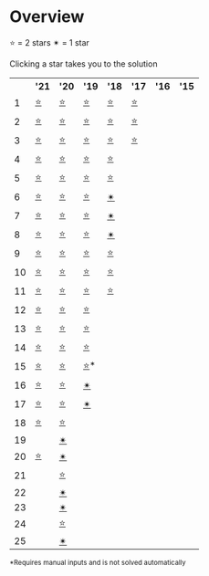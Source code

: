 # Overview

⭐ = 2 stars ✴ = 1 star 

Clicking a star takes you to the solution

<table>
 <tr>
  <th></th>
  <th>'21</th>
  <th>'20</th>
  <th>'19</th>
  <th>'18</th>
  <th>'17</th>
  <th>'16</th>
  <th>'15</th>
 </tr>
 <tr>
  <td>1</td>
  <td><a href=2021/day01>⭐</a></td>
  <td><a href=2020/day01>⭐</a></td>
  <td><a href=2019/day01>⭐</a></td>
  <td><a href=2018/day1>⭐</a></td>
  <td><a href=2017/day1>⭐</a></td>
  <td></td>
  <td></td>
 </tr>
 <tr>
  <td>2</td>
  <td><a href=2021/day02>⭐</a></td>
  <td><a href=2020/day02>⭐</a></td>
  <td><a href=2019/day02>⭐</a></td>
  <td><a href=2018/day2>⭐</a></td>
  <td><a href=2017/day2>⭐</a></td>
  <td></td>
  <td></td>
 </tr>
 <tr>
  <td>3</td>
  <td><a href=2021/day03>⭐</a></td>
  <td><a href=2020/day03>⭐</a></td>
  <td><a href=2019/day03>⭐</a></td>
  <td><a href=2018/day3>⭐</a></td>
  <td><a href=2017/day3>⭐</a></td>
  <td></td>
  <td></td>
 </tr>
 <tr>
  <td>4</td>
  <td><a href=2021/day04>⭐</a></td>
  <td><a href=2020/day04>⭐</a></td>
  <td><a href=2019/day04>⭐</a></td>
  <td><a href=2018/day4>⭐</a></td>
  <td></td>
  <td></td>
  <td></td>
 </tr>
 <tr>
  <td>5</td>
  <td><a href=2021/day05>⭐</a></td>
  <td><a href=2020/day05>⭐</a></td>
  <td><a href=2019/day05>⭐</a></td>
  <td><a href=2018/day5>⭐</a></td>
  <td></td>
  <td></td>
  <td></td>
 </tr>
 <tr>
  <td>6</td>
  <td><a href=2021/day06>⭐</a></td>
  <td><a href=2020/day06>⭐</a></td>
  <td><a href=2019/day06>⭐</a></td>
  <td><a href=2018/day6>✴</a></td>
  <td></td>
  <td></td>
  <td></td>
 </tr>
 <tr>
  <td>7</td>
  <td><a href=2021/day07>⭐</a></td>
  <td><a href=2020/day07>⭐</a></td>
  <td><a href=2019/day07>⭐</a></td>
  <td><a href=2018/day7>✴</a></td>
  <td></td>
  <td></td>
  <td></td>
 </tr>
 <tr>
  <td>8</td>
  <td><a href=2021/day08>⭐</a></td>
  <td><a href=2020/day08>⭐</a></td>
  <td><a href=2019/day08>⭐</a></td>
  <td><a href=2018/day8>✴</a></td>
  <td></td>
  <td></td>
  <td></td>
 </tr>
 <tr>
  <td>9</td>
  <td><a href=2021/day09>⭐</a></td>
  <td><a href=2020/day09>⭐</a></td>
  <td><a href=2019/day09>⭐</a></td>
  <td><a href=2018/day9>⭐</a></td>
  <td></td>
  <td></td>
  <td></td>
 </tr>
 <tr>
  <td>10</td>
  <td><a href=2021/day10>⭐</a></td>
  <td><a href=2020/day10>⭐</a></td>
  <td><a href=2019/day10>⭐</a></td>
  <td><a href=2018/day10>⭐</a></td>
  <td></td>
  <td></td>
  <td></td>
 </tr>
 <tr>
  <td>11</td>
  <td><a href=2021/day11>⭐</a></td>
  <td><a href=2020/day11>⭐</a></td>
  <td><a href=2019/day11>⭐</a></td>
  <td><a href=2018/day11>⭐</a></td>
  <td></td>
  <td></td>
  <td></td>
 </tr>
 <tr>
  <td>12</td>
  <td><a href=2021/day12>⭐</a></td>
  <td><a href=2020/day12>⭐</a></td>
  <td><a href=2019/day12>⭐</a></td>
  <td></td>
  <td></td>
  <td></td>
  <td></td>
 </tr>
 <tr>
  <td>13</td>
  <td><a href=2021/day13>⭐</a></td>
  <td><a href=2020/day13>⭐</a></td>
  <td><a href=2019/day13>⭐</a></td>
  <td></td>
  <td></td>
  <td></td>
  <td></td>
 </tr>
 <tr>
  <td>14</td>
  <td><a href=2021/day14>⭐</a></td>
  <td><a href=2020/day14>⭐</a></td>
  <td><a href=2019/day14>⭐</a></td>
  <td></td>
  <td></td>
  <td></td>
  <td></td>
 </tr>
 <tr>
  <td>15</td>
  <td><a href=2021/day15>⭐</a></td>
  <td><a href=2020/day15>⭐</a></td>
  <td><a href=2019/day15>⭐</a>*</td>
  <td></td>
  <td></td>
  <td></td>
  <td></td>
 </tr>
 <tr>
  <td>16</td>
  <td><a href=2021/day16>⭐</a></td>
  <td><a href=2020/day16>⭐</a></td>
  <td><a href=2019/day16>✴</a></td>
  <td></td>
  <td></td>
  <td></td>
  <td></td>
 </tr>
 <tr>
  <td>17</td>
  <td><a href=2021/day17>⭐</a></td>
  <td><a href=2020/day17>⭐</a></td>
  <td><a href=2019/day17>✴</a></td>
  <td></td>
  <td></td>
  <td></td>
  <td></td>
 </tr>
 <tr>
  <td>18</td>
  <td><a href=2021/day18>⭐</a></td>
  <td><a href=2020/day18>⭐</a></td>
  <td></td>
  <td></td>
  <td></td>
  <td></td>
  <td></td>
 </tr>
 <tr>
  <td>19</td>
  <td></td>
  <td><a href=2020/day19>✴</a></td>
  <td></td>
  <td></td>
  <td></td>
  <td></td>
  <td></td>
 </tr>
 <tr>
  <td>20</td>
  <td><a href=2021/day20>⭐</a></td>
  <td><a href=2020/day20>✴</a></td>
  <td></td>
  <td></td>
  <td></td>
  <td></td>
  <td></td>
 </tr>
 <tr>
  <td>21</td>
  <td></td>
  <td><a href=2020/day21>⭐</a></td>
  <td></td>
  <td></td>
  <td></td>
  <td></td>
  <td></td>
 </tr>
 <tr>
  <td>22</td>
  <td></td>
  <td><a href=2020/day22>✴</a></td>
  <td></td>
  <td></td>
  <td></td>
  <td></td>
  <td></td>
 </tr>
 <tr>
  <td>23</td>
  <td></td>
  <td><a href=2020/day23>✴</a></td>
  <td></td>
  <td></td>
  <td></td>
  <td></td>
  <td></td>
 </tr>
 <tr>
  <td>24</td>
  <td></td>
  <td><a href=2020/day24>⭐</a></td>
  <td></td>
  <td></td>
  <td></td>
  <td></td>
  <td></td>
 </tr>
 <tr>
  <td>25</td>
  <td></td>
  <td><a href=2020/day25>✴</a></td>
  <td></td>
  <td></td>
  <td></td>
  <td></td>
  <td></td>
 </tr>
</table>

<sup>*Requires manual inputs and is not solved automatically</sup>
